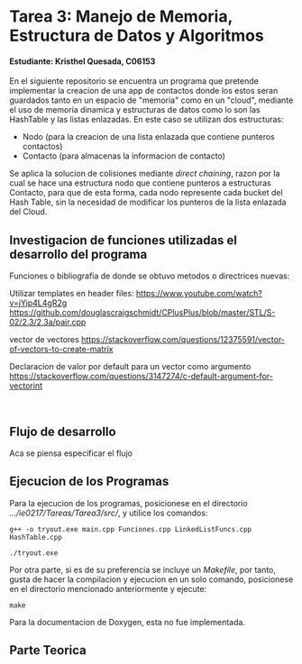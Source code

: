 # Tarea 3: Manejo de Memoria, Estructura de Datos y Algoritmos
#### Estudiante: Kristhel Quesada, C06153

En el siguiente repositorio se encuentra un programa que pretende implementar la creacion de una app de contactos donde los estos seran guardados tanto en un espacio de "memoria" como en un "cloud", mediante el uso de memoria dinamica y estructuras de datos como lo son las HashTable y las listas enlazadas. En este caso se utilizan dos estructuras:
- Nodo (para la creacion de una lista enlazada que contiene punteros contactos)
- Contacto (para almacenas la informacion de contacto)

Se aplica la solucion de colisiones mediante _direct chaining_, razon por la cual se hace una estructura nodo que contiene punteros a estructuras Contacto, para que de esta forma, cada nodo represente cada bucket del Hash Table, sin la necesidad de modificar los punteros de la lista enlazada del Cloud.
<br>



## Investigacion de funciones utilizadas el desarrollo del programa
Funciones o bibliografia de donde se obtuvo metodos o directrices nuevas:

Utilizar templates en header files:
https://www.youtube.com/watch?v=jYip4L4gR2g
https://github.com/douglascraigschmidt/CPlusPlus/blob/master/STL/S-02/2.3/2.3a/pair.cpp

vector de vectores
https://stackoverflow.com/questions/12375591/vector-of-vectors-to-create-matrix

Declaracion de valor por default para un vector como argumento
https://stackoverflow.com/questions/3147274/c-default-argument-for-vectorint

<br>




## Flujo de desarrollo
Aca se piensa especificar el flujo
<br>



## Ejecucion de los Programas
Para la ejecucion de los programas, posicionese en el directorio _.../ie0217/Tareas/Tarea3/src/_, y utilice los comandos:
```
g++ -o tryout.exe main.cpp Funciones.cpp LinkedListFuncs.cpp HashTable.cpp
```
```
./tryout.exe
```

Por otra parte, si es de su preferencia se incluye un _Makefile_, por tanto, gusta de hacer la compilacion y ejecucion en un solo comando, posicionese en el directorio mencionado anteriormente y ejecute:

```
make
```

Para la documentacion de Doxygen, esta no fue implementada.
<br>




## Parte Teorica
